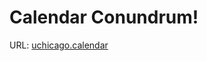 # Calendar Conundrum!
URL: [uchicago.calendar](https://uchicago.kattis.com/problems/uchicago.calendar)